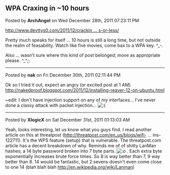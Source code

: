 ## WPA Craxing in ~10 hours
Posted by **ArchAngel** on Wed December 28th, 2011 07:23:11 PM

<!-- m --><a class="postlink" href="http://www.devttys0.com/2011/12/cracking-wpa-in-10-hours-or-less/">http://www.devttys0.com/2011/12/crackin ... s-or-less/</a><!-- m -->
 Pretty much speaks for itself ... 10 hours is still a long time, but not outside the realm of feasability. Watch like five movies, come bax to a WPA key. ^_-.

Also ... wasn't sure where this kind of post belonged; move as appropriate please. ^_^;;

--------------------------------------------------------------------------------

Posted by **nak** on Fri December 30th, 2011 02:11:44 PM

Ok so I tried it out, expect an angry (or excited post at 1 AM)
<http://nakedproof.blogspot.com/2011/12/installing-reaver-12-on-ubuntu.html>

~edit:
I don't have injection support on any of my interfaces... I've never done a classy attack with packet injection... <!-- s:( --><img src="{SMILIES_PATH}/icon_e_sad.gif" alt=":(" title="Sad" /><!-- s:( -->

--------------------------------------------------------------------------------

Posted by **XlogicX** on Sat December 31st, 2011 01:13:03 AM

Yeah, looks interesting, let us know what you guys find. I read another article on this at threatpost (<!-- m --><a class="postlink" href="http://threatpost.com/en_us/blogs/wifi-protected-setup-flaw-can-lead-compromise-router-pins-122711">http://threatpost.com/en_us/blogs/wifi- ... ins-122711</a><!-- m -->). It's the WPS feature (setup) that is vulnerable. The threatpost.com article has a decent breakdown of why. Reminds me of of shitty LanMan hashes; a 14 byte password broken into 7 byte parts.  <!-- s:o --><img src="{SMILIES_PATH}/icon_e_surprised.gif" alt=":o" title="Surprised" /><!-- s:o --> . Each extra byte exponentially increases brute force times. So 8 is way better than 7, 9 way better than 8. 14 would be fantastic, but 2 sevens doesn't even come close to one 14 (blah blah blah <!-- m --><a class="postlink" href="http://en.wikipedia.org/wiki/Lanman">http://en.wikipedia.org/wiki/Lanman</a><!-- m -->)
